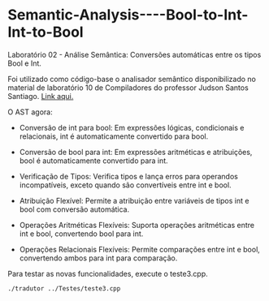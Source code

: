 # Semantic-Analysis----Bool-to-Int-Int-to-Bool

Laboratório 02 - Análise Semântica: Conversões automáticas entre os tipos Bool e Int.

Foi utilizado como código-base o analisador semântico disponibilizado no material de laboratório 10 de Compiladores do professor Judson Santos Santiago. [Link aqui.](https://github.com/JudsonSS/Compiladores/tree/2e1b81ba859e18e938ea149d1cef2edea04dde36/Labs/Lab10/Ast)

O AST agora:

- Conversão de int para bool: Em expressões lógicas, condicionais e relacionais, int é automaticamente convertido para bool.

- Conversão de bool para int: Em expressões aritméticas e atribuições, bool é automaticamente convertido para int.

- Verificação de Tipos: Verifica tipos e lança erros para operandos incompatíveis, exceto quando são convertíveis entre int e bool.

- Atribuição Flexível: Permite a atribuição entre variáveis de tipos int e bool com conversão automática.

- Operações Aritméticas Flexíveis: Suporta operações aritméticas entre int e bool, convertendo bool para int.

- Operações Relacionais Flexíveis: Permite comparações entre int e bool, convertendo ambos para int para comparação.



Para testar as novas funcionalidades, execute o teste3.cpp.

`./tradutor ../Testes/teste3.cpp`
